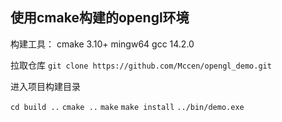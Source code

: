## 使用cmake构建的opengl环境
构建工具：
cmake 3.10+
mingw64 gcc 14.2.0

拉取仓库  `git clone https://github.com/Mccen/opengl_demo.git`

进入项目构建目录

`cd build ..`
`cmake ..`
`make`
`make install`
`../bin/demo.exe`
